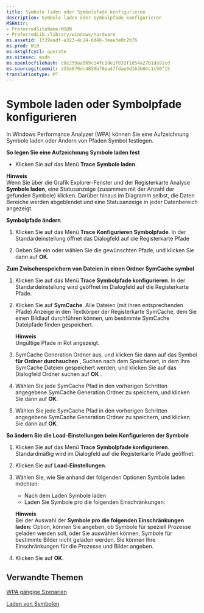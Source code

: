 ```yaml
---
title: Symbole laden oder Symbolpfade konfigurieren
description: Symbole laden oder Symbolpfade konfigurieren
MSHAttr:
- PreferredSiteName:MSDN
- PreferredLib:/library/windows/hardware
ms.assetid: 1f29aadf-a323-4c24-8d46-3eae3e0c2b76
ms.prod: W10
ms.mktglfcycl: operate
ms.sitesec: msdn
ms.openlocfilehash: c8c259aa589c14fc2de1f032f1654a27b1da91cd
ms.sourcegitcommit: d33e870dc4850bf0ea47fdae0d163b04c1c90f15
translationtype: MT
---
```

# <a name="load-symbols-or-configure-symbol-paths"></a>Symbole laden oder Symbolpfade konfigurieren


In Windows Performance Analyzer (WPA) können Sie eine Aufzeichnung Symbole laden oder Ändern von Pfaden Symbol festlegen.

**So legen Sie eine Aufzeichnung Symbole laden fest**

-   Klicken Sie auf das Menü **Trace** **Symbole laden**.

**Hinweis**  
Wenn Sie über die Grafik Explorer-Fenster und der Registerkarte Analyse **Symbole laden**, eine Statusanzeige (zusammen mit der Anzahl der gefunden Symbole) klicken. Darüber hinaus im Diagramm selbst, die Daten Bereiche werden abgeblendet und eine Statusanzeige in jeder Datenbereich angezeigt.

 

**Symbolpfade ändern**

1.  Klicken Sie auf das Menü **Trace** **Konfigurieren Symbolpfade**. In der Standardeinstellung öffnet das Dialogfeld auf die Registerkarte Pfade

2.  Geben Sie ein oder wählen Sie die gewünschten Pfade, und klicken Sie dann auf **OK**.

**Zum Zwischenspeichern von Dateien in einen Ordner SymCache symbol**

1.  Klicken Sie auf das Menü **Trace** **Symbolpfade konfigurieren**. In der Standardeinstellung wird geöffnet im Dialogfeld auf die Registerkarte Pfade.

2.  Klicken Sie auf **SymCache**. Alle Dateien (mit ihren entsprechenden Pfade) Anzeige in den Textkörper der Registerkarte SymCache, dem Sie einen Bildlauf durchführen können, um bestimmte SymCache Dateipfade finden gespeichert.

    **Hinweis**  
    Ungültige Pfade in Rot angezeigt.

     

3.  SymCache Generation Ordner aus, und klicken Sie dann auf das Symbol **für Ordner durchsuchen** , Suchen nach dem Speicherort, in dem Ihre SymCache Dateien gespeichert werden, und klicken Sie auf das Dialogfeld Ordner suchen auf **OK** .

4.  Wählen Sie jede SymCache Pfad in den vorherigen Schritten angegebene SymCache Generation Ordner zu speichern, und klicken Sie dann auf **OK**.

5.  Wählen Sie jede SymCache Pfad in den vorherigen Schritten angegebene SymCache Generation Ordner zu speichern, und klicken Sie dann auf **OK**.

**So ändern Sie die Load-Einstellungen beim Konfigurieren der Symbole**

1.  Klicken Sie auf das Menü **Trace** **Symbolpfade konfigurieren**. Standardmäßig wird im Dialogfeld auf die Registerkarte Pfade geöffnet.

2.  Klicken Sie auf **Load-Einstellungen**.

3.  Wählen Sie, wie Sie anhand der folgenden Optionen Symbole laden möchten:

    -   Nach dem Laden Symbole laden
    -   Laden Sie Symbole pro die folgenden Einschränkungen:

    **Hinweis**  
    Bei der Auswahl der **Symbole pro die folgenden Einschränkungen laden:** Option, können Sie angeben, ob Symbole für speziell Prozesse geladen werden soll, oder Sie auswählen können, Symbole für bestimmte Bilder nicht geladen werden. Sie können Ihre Einschränkungen für die Prozesse und Bilder angeben.

     

4.  Klicken Sie auf **OK**.

## <a name="related-topics"></a>Verwandte Themen


[WPA gängige Szenarien](windows-performance-analyzer-common-scenarios.md)

[Laden von Symbolen](loading-symbols.md)

 

 







